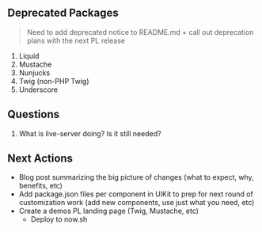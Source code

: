 ## Deprecated Packages
> Need to add deprecated notice to README.md + call out deprecation plans with the next PL release
1. Liquid
2. Mustache
3. Nunjucks
4. Twig (non-PHP Twig)
5. Underscore


## Questions
1. What is live-server doing? Is it still needed?


## Next Actions
- Blog post summarizing the big picture of changes (what to expect, why, benefits, etc)
- Add package.json files per component in UIKit to prep for next round of customization work (add new components, use just what you need, etc)
- Create a demos PL landing page (Twig, Mustache, etc)
  - Deploy to now.sh
